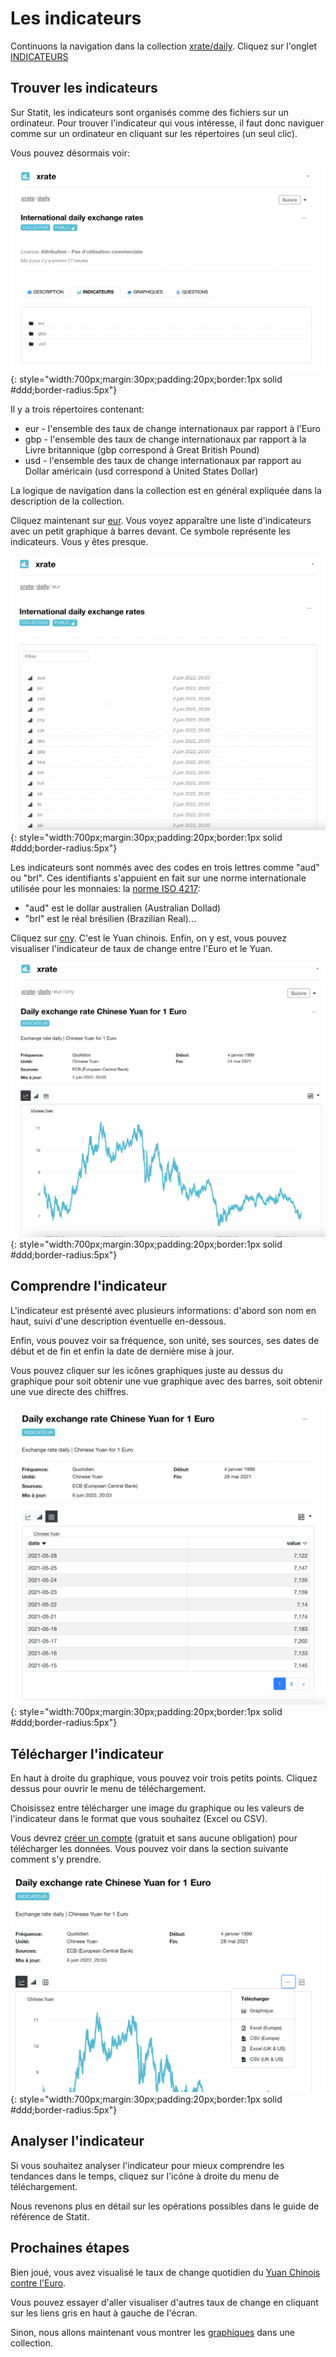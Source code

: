 # Les indicateurs

Continuons la navigation dans la collection [xrate/daily](https://www.gostatit.com/xrate/daily). Cliquez sur l'onglet [INDICATEURS](https://www.gostatit.com/xrate/daily?tab=metrics)

## Trouver les indicateurs

Sur Statit, les indicateurs sont organisés comme des fichiers sur un ordinateur. Pour trouver l'indicateur qui vous intéresse, il faut donc naviguer comme sur un ordinateur en cliquant sur les répertoires (un seul clic).

Vous pouvez désormais voir:

![xrate/daily](/img/user-fr_gs_metrics_0.png){: style="width:700px;margin:30px;padding:20px;border:1px solid #ddd;border-radius:5px"}

Il y a trois répertoires contenant:

- eur - l'ensemble des taux de change internationaux par rapport à l'Euro
- gbp - l'ensemble des taux de change internationaux par rapport à la Livre britannique (gbp correspond à Great British Pound)
- usd - l'ensemble des taux de change internationaux par rapport au Dollar américain (usd correspond à United States Dollar)

La logique de navigation dans la collection est en général expliquée dans la description de la collection.

Cliquez maintenant sur [eur](https://www.gostatit.com/xrate/daily/eur). Vous voyez apparaître une liste d'indicateurs avec un petit graphique à barres devant. Ce symbole représente les indicateurs. Vous y êtes presque.

![xrate/daily/eur](/img/user-fr_gs_metrics_1.png){: style="width:700px;margin:30px;padding:20px;border:1px solid #ddd;border-radius:5px"}

Les indicateurs sont nommés avec des codes en trois lettres comme "aud" ou "brl". Ces identifiants s'appuient en fait sur une norme internationale utilisée pour les monnaies: la [norme ISO 4217](https://fr.wikipedia.org/wiki/ISO_4217):

- "aud" est le dollar australien (Australian Dollad)
- "brl" est le réal brésilien (Brazilian Real)...

Cliquez sur [cny](https://www.gostatit.com/xrate/daily/eur/cny). C'est le Yuan chinois. Enfin, on y est, vous pouvez visualiser l'indicateur de taux de change entre l'Euro et le Yuan.

![xrate/daily](/img/user-fr_gs_metrics_2.png){: style="width:700px;margin:30px;padding:20px;border:1px solid #ddd;border-radius:5px"}

## Comprendre l'indicateur

L'indicateur est présenté avec plusieurs informations: d'abord son nom en haut, suivi d'une description éventuelle en-dessous.

Enfin, vous pouvez voir sa fréquence, son unité, ses sources, ses dates de début et de fin et enfin la date de dernière mise à jour.

Vous pouvez cliquer sur les icônes graphiques juste au dessus du graphique pour soit obtenir une vue graphique avec des barres, soit obtenir une vue directe des chiffres.

![xrate/daily](/img/user-fr_gs_metrics_3.png){: style="width:700px;margin:30px;padding:20px;border:1px solid #ddd;border-radius:5px"}

## Télécharger l'indicateur

En haut à droite du graphique, vous pouvez voir trois petits points. Cliquez dessus pour ouvrir le menu de téléchargement.

Choisissez entre télécharger une image du graphique ou les valeurs de l'indicateur dans le format que vous souhaitez (Excel ou CSV).

Vous devrez [créer un compte](https://www.gostatit.com/sign) (gratuit et sans aucune obligation) pour télécharger les données. Vous pouvez voir dans la section suivante comment s'y prendre.

![xrate/daily](/img/user-fr_gs_metrics_4.png){: style="width:700px;margin:30px;padding:20px;border:1px solid #ddd;border-radius:5px"}

## Analyser l'indicateur

Si vous souhaitez analyser l'indicateur pour mieux comprendre les tendances dans le temps, cliquez sur l'icône à droite du menu de téléchargement.

Nous revenons plus en détail sur les opérations possibles dans le guide de référence de Statit.


## Prochaines étapes

Bien joué, vous avez visualisé le taux de change quotidien du [Yuan Chinois contre l'Euro](https://www.gostatit.com/xrate/daily/eur/cny).

Vous pouvez essayer d'aller visualiser d'autres taux de change en cliquant sur les liens gris en haut à gauche de l'écran.

Sinon, nous allons maintenant vous montrer les [graphiques](charts.md) dans une collection.
